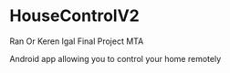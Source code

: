 # HouseControlV2
Ran Or Keren Igal Final Project MTA

Android app allowing you to control your home remotely
